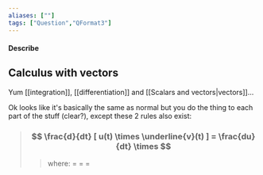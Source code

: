 ```yaml
---
aliases: [""]
tags: ["Question","QFormat3"]
---
```


#### Describe
## Calculus with vectors
Yum [[integration]], [[differentiation]] and [[Scalars and vectors|vectors]]...

Ok looks like it's basically the same as normal but you do the thing to each part of the stuff (clear?), except these 2 rules also exist:

> ### $$ \frac{d}{dt} [ u(t) \times \underline{v}(t) ] = \frac{du}{dt} \times  $$ 
>> where:
>> $=$ 
>> $=$
>> $=$

